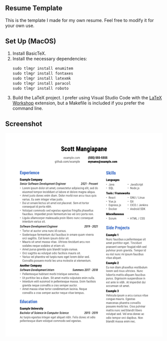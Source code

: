 ## Resume Template

This is the template I made for my own resume. Feel free to modify it for your own use.
## Set Up (MacOS)

1. Install BasicTeX.
2. Install the necessary dependencies:
    ```
    sudo tlmgr install enumitem
    sudo tlmgr install fontaxes
    sudo tlmgr install latexmk
    sudo tlmgr install paracol
    sudo tlmgr install roboto
    ```
3. Build the LaTeX project. I prefer using Visual Studio Code with the [LaTeX Workshop](https://marketplace.visualstudio.com/items?itemName=James-Yu.latex-workshop) extension, but a Makefile is included if you prefer the command line.

## Screenshot

![Resume screenshot](screenshot.png)
